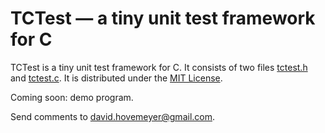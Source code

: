 # TCTest — a tiny unit test framework for C

TCTest is a tiny unit test framework for C.  It consists of two files [tctest.h](tctest.h) and [tctest.c](tctest.c).  It is distributed under the [MIT License](https://opensource.org/licenses/MIT).

Coming soon: demo program.

Send comments to [david.hovemeyer@gmail.com](mailto:david.hovemeyer@gmail.com).

